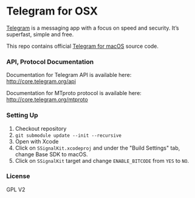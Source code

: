 Telegram for OSX
===========

[Telegram](http://telegram.org) is a messaging app with a focus on speed and security. It’s superfast, simple and free.

This repo contains official [Telegram for macOS](https://macos.telegram.org/) source code.

### API, Protocol Documentation

Documentation for Telegram API is available here: http://core.telegram.org/api

Documentation for MTproto protocol is available here: http://core.telegram.org/mtproto

### Setting Up

1. Checkout repository
1. `git submodule update --init --recursive`
1. Open with Xcode
1. Click on `SSignalKit.xcodeproj` and under the "Build Settings" tab, change Base SDK to macOS.
1. Click on `SSignalKit` target and change `ENABLE_BITCODE` from `YES` to `NO`.

### License

GPL V2
